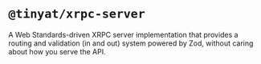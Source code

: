 # `@tinyat/xrpc-server`

A Web Standards-driven XRPC server implementation that provides a routing and
validation (in and out) system powered by Zod, without caring about how you
serve the API.
